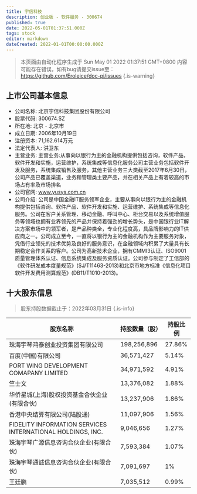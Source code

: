 ```yaml
---
title: 宇信科技
description: 创业板 - 软件服务 - 300674
published: true
date: 2022-05-01T01:37:51.000Z
tags: stock
editor: markdown
dateCreated: 2022-01-01T00:00:00.000Z
---
```


> 本页面由自动化程序生成于 Sun May 01 2022 01:37:51 GMT+0800
> 内容可能存在错误，如有bug请提交issue至：https://github.com/Eroleice/doc-pi/issues
{.is-warning}

## 上市公司基本信息
- 公司名称: 北京宇信科技集团股份有限公司
- 股票代码: 300674.SZ
- 所在地: 北京 - 北京市
- 成立日期: 2006年10月19日
- 注册资本: 71,162.614万元
- 法定代表人: 洪卫东
- 主营业务: 主营业务:从事向以银行为主的金融机构提供包括咨询，软件产品，软件开发和实施，运营维护，系统集成等信息化服务公司主营业务包括软件开发及服务，系统集成销售及服务，其他主营业务三大类截至2017年6月30日，公司产品已覆盖渠道，业务和管理类主要产品，并在相关产品上有着较高的市场占有率及市场排名
- 公司官网: www.yusys.com.cn
- 公司介绍: 公司是中国金融IT服务领军企业，主要从事向以银行为主的金融机构提供包括咨询、软件产品、软件开发和实施、运营维护、系统集成等信息化服务。公司在客户关系管理、移动金融、呼叫中心、柜台交易以及系统增值服务等领域也拥有业界领先的产品并保持着强劲的增长势头，是中国银行业IT解决方案市场中的领军者，是产品种类全，专业化程度高，具品牌影响力的IT供应商之一。公司成立至今，一直将以银行为主的金融机构作为主要服务对象，凭借行业领先的技术优势及良好的服务意识，在金融领域内积累了大量具有长期稳定合作关系的客户。公司为高新技术企业，拥有CMMI3认证、ISO9001质量管理体系认证、信息系统集成及服务资质认证。公司参与制定了工信部的《软件研发成本度量规范》(SJ/T11463-2013)和北京市地方标准《信息化项目软件开发费用测算规范》(DB11/T1010-2013)。


## 十大股东信息
> 股东持股数据截止于：2022年03月31日
{.is-info}

| 股东名称 | 持股数量（股） | 持股比例 |
| --- | --- | --- |
| 珠海宇琴鸿泰创业投资集团有限公司 | 198,256,896 | 27.86% |
| 百度(中国)有限公司 | 36,571,427 | 5.14% |
| PORT WING DEVELOPMENT COMAPANY LIMITED | 34,971,592 | 4.91% |
| 竺士文 | 13,376,082 | 1.88% |
| 华侨星城(上海)股权投资基金合伙企业(有限合伙) | 13,237,906 | 1.86% |
| 香港中央结算有限公司(陆股通) | 11,097,906 | 1.56% |
| FIDELITY INFORMATION SERVICES INTERNATIONAL HOLDINGS, INC. | 9,046,656 | 1.27% |
| 珠海宇琴广源信息咨询合伙企业(有限合伙) | 7,593,384 | 1.07% |
| 珠海宇琴通诚信息咨询合伙企业(有限合伙) | 7,091,697 | 1% |
| 王廷鹏 | 7,035,512 | 0.99% |




